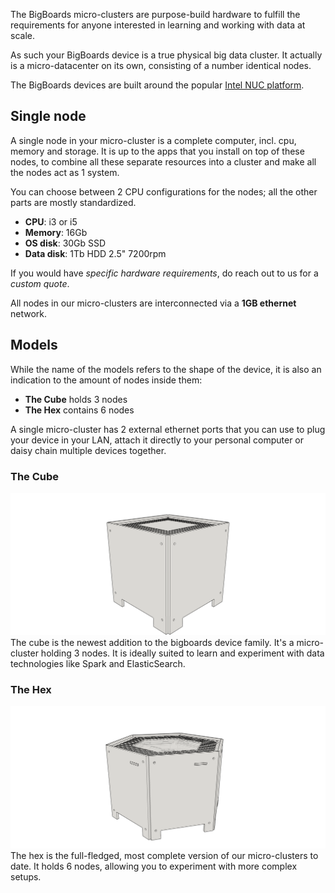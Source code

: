 The BigBoards micro-clusters are purpose-build hardware to fulfill the requirements for anyone interested in learning and working with data at scale.

As such your BigBoards device is a true physical big data cluster. It actually is a micro-datacenter on its own, consisting of a number identical nodes. 

The BigBoards devices are built around the popular [Intel NUC platform](http://www.intel.com/nuc). 

## Single node

A single node in your micro-cluster is a complete computer, incl. cpu, memory and storage. It is up to the apps that you install on top of these nodes, to combine all these separate resources into a cluster and make all the nodes act as 1 system.

You can choose between 2 CPU configurations for the nodes; all the other parts are mostly standardized. 

 - **CPU**: i3 or i5
 - **Memory**: 16Gb
 - **OS disk**: 30Gb SSD
 - **Data disk**: 1Tb HDD 2.5" 7200rpm

If you would have *specific hardware requirements*, do reach out to us for a *custom quote*.

All nodes in our micro-clusters are interconnected via a **1GB ethernet** network. 

## Models
While the name of the models refers to the shape of the device, it is also an indication to the amount
of nodes inside them:

 - **The Cube** holds 3 nodes
 - **The Hex** contains 6 nodes

A single micro-cluster has 2 external ethernet ports that you can use to plug your device in your LAN, attach it directly to your personal computer or daisy chain multiple devices together.

### The Cube
![Cube](../images/hex-nuc-3-wireframe-side.png)
The cube is the newest addition to the bigboards device family. It's a micro-cluster holding 3 nodes. It is ideally suited to learn and experiment with data technologies like Spark and ElasticSearch.

### The Hex
![Hex](../images/hex-nuc-6-wireframe-side.png)
The hex is the full-fledged, most complete version of our micro-clusters to date. It holds 6 nodes, allowing
you to experiment with more complex setups.